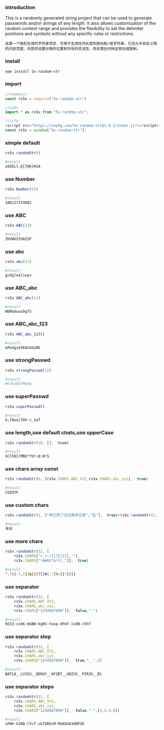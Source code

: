 ### introduction
This is a randomly generated string project that can be used to generate passwords and/or strings of any length. It also allows customization of the random content range and provides the flexibility to set the delimiter positions and symbols without any specific rules or restrictions.

`这是一个随机生成的字符串项目，可用于生成任何长度的密码和/或字符串。它还允许自定义随机内容范围，并提供设置分隔符位置和符号的灵活性，而无需任何特定规则或限制。`
### install
```bash
npm install 5x-random-str
```
### import
```js 
//commonjs
const rs5x = require("5x-random-str")

//es6+ 
import * as rs5x from "5x-random-str";

//iife
<script src="https://unpkg.com/5x-random-str@1.0.2/index.js"></script>
const rs5x = window["5x-random-str"];
```
### simple default
```javascript
rs5x.randomStr()
```    
```bash
#result
a9ZOLl.@[7@K}RSA
```
### use Number
```javascript
rs5x.Number(12)
```
```bash
#result
280127374882
```
### use ABC
```javascript
rs5x.ABC(12)
```
```bash
#result
ZKVWGZYUAZSF
```
### use abc
```javascript
rs5x.abc(12)
```
```bash
#result
gcdglealiwyv
```
### use ABC_abc
```javascript
rs5x.ABC_abc(12)
```
```bash
#result
WbMaduuxDgfS
```

### use ABC_abc_123
```javascript
rs5x.ABC_abc_123()
```
```bash
#result
kPo4gsk5KAC6GoN5
```
### use strongPasswd
```javascript
rs5x.strongPasswd(12)
```
```bash
#result
#FIKz@bfMoHp
```
### use superPasswd
```javascript
rs5x.superPasswd()
```
```bash
#result
b,[NoxLTOV-c_1wT
```
### use length,use default chats,use upperCase
```javascript
rs5x.randomStr(20, [],  true)
```

```bash
#result
$C)5D})MBU*?U!~@.W!$
```
### use chars array const
```javascript
rs5x.randomStr(6, [rs5x.CHARS.ABC_XYZ,rs5x.CHARS.abc_xyz],  true)
```
```bash
#result
CGZUYF
```
###  use  custom chars
```javascript
rs5x.randomStr(1, ["甲乙丙丁戊己庚辛壬癸","尨"],  true)+rs5x.randomStr(1, ["子丑寅卯辰巳午未申酉戌亥"],  true)
```
```bash
#result
辛卯
```
### use more chars
```javascript
rs5x.randomStr(32, [
    rs5x.CHARS["+.(~)[]?}|{][,-"],
    rs5x.CHARS["!@#$%^&*()_"]],  true)
```
```bash
#result
^.!)]-!,!{)&])(?[[#|.?]%~]}?}]])
```
### use separator
```javascript
rs5x.randomStr(32, [
    rs5x.CHARS.ABC_XYZ,
    rs5x.CHARS.abc_xyz,
    rs5x.CHARS["1234567890"]],  false,"-")
```
```bash
#result
6E33-cs8K-mGBW-kg0V-toxp-dFmf-isOB-zShf
```
### use separator step
```javascript
rs5x.randomStr(32, [
    rs5x.CHARS.ABC_XYZ,
    rs5x.CHARS.abc_xyz,
    rs5x.CHARS["1234567890"]],  true,"__",5)
```
```bash
#result
BATL6__LVCEU__OEKGY__AFZBT__UDZCK__PIR3G__B1
```
### use separator steps
```javascript
rs5x.randomStr(32, [
    rs5x.CHARS.ABC_XYZ,
    rs5x.CHARS.abc_xyz,
    rs5x.CHARS["1234567890"]],  false,"-",[4,4,4,8])
```
```bash
#result
xFWh-G1N8-lYcf-skfGREvM-MoKOo63d0PZK
```
